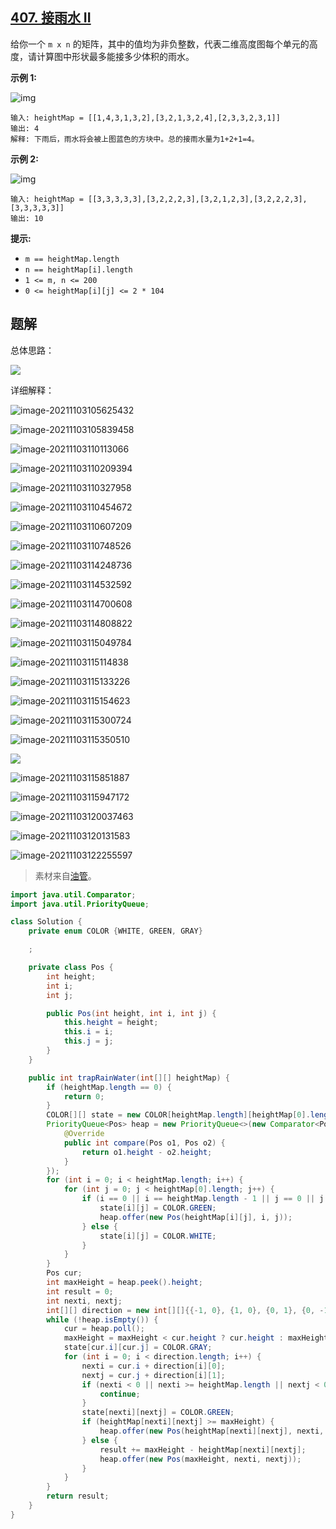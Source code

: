 ## [407. 接雨水 II](https://leetcode-cn.com/problems/trapping-rain-water-ii/)

给你一个 `m x n` 的矩阵，其中的值均为非负整数，代表二维高度图每个单元的高度，请计算图中形状最多能接多少体积的雨水。

**示例 1:**

![img](https://gitee.com/hqinglau/img/raw/master/img/20211103103908.jpeg)

```
输入: heightMap = [[1,4,3,1,3,2],[3,2,1,3,2,4],[2,3,3,2,3,1]]
输出: 4
解释: 下雨后，雨水将会被上图蓝色的方块中。总的接雨水量为1+2+1=4。
```

**示例 2:**

![img](https://gitee.com/hqinglau/img/raw/master/img/20211103103908.jpeg)

```
输入: heightMap = [[3,3,3,3,3],[3,2,2,2,3],[3,2,1,2,3],[3,2,2,2,3],[3,3,3,3,3]]
输出: 10
```

 

**提示:**

- `m == heightMap.length`
- `n == heightMap[i].length`
- `1 <= m, n <= 200`
- `0 <= heightMap[i][j] <= 2 * 104`

##  题解

总体思路：

![](https://gitee.com/hqinglau/img/raw/master/img/20211103122307.png)

详细解释：

![image-20211103105625432](https://gitee.com/hqinglau/img/raw/master/img/20211103105625.png)

![image-20211103105839458](https://gitee.com/hqinglau/img/raw/master/img/20211103105839.png)

![image-20211103110113066](https://gitee.com/hqinglau/img/raw/master/img/20211103110113.png)

![image-20211103110209394](https://gitee.com/hqinglau/img/raw/master/img/20211103110209.png)

![image-20211103110327958](https://gitee.com/hqinglau/img/raw/master/img/20211103110328.png)

![image-20211103110454672](https://gitee.com/hqinglau/img/raw/master/img/20211103110454.png)



![image-20211103110607209](https://gitee.com/hqinglau/img/raw/master/img/20211103110607.png)

![image-20211103110748526](https://gitee.com/hqinglau/img/raw/master/img/20211103110748.png)

![image-20211103114248736](https://gitee.com/hqinglau/img/raw/master/img/20211103114248.png)

![image-20211103114532592](https://gitee.com/hqinglau/img/raw/master/img/20211103114532.png)

![image-20211103114700608](https://gitee.com/hqinglau/img/raw/master/img/20211103114700.png)

![image-20211103114808822](https://gitee.com/hqinglau/img/raw/master/img/20211103114808.png)

![image-20211103115049784](https://gitee.com/hqinglau/img/raw/master/img/20211103115049.png)

![image-20211103115114838](https://gitee.com/hqinglau/img/raw/master/img/20211103115114.png)

![image-20211103115133226](https://gitee.com/hqinglau/img/raw/master/img/20211103115133.png)

![image-20211103115154623](https://gitee.com/hqinglau/img/raw/master/img/20211103115154.png)

![image-20211103115300724](https://gitee.com/hqinglau/img/raw/master/img/20211103115300.png)

![image-20211103115350510](https://gitee.com/hqinglau/img/raw/master/img/20211103115350.png)

![](https://gitee.com/hqinglau/img/raw/master/img/20211103115801.png)

![image-20211103115851887](https://gitee.com/hqinglau/img/raw/master/img/20211103115851.png)

![image-20211103115947172](https://gitee.com/hqinglau/img/raw/master/img/20211103115947.png)

![image-20211103120037463](https://gitee.com/hqinglau/img/raw/master/img/20211103120037.png)

![image-20211103120131583](https://gitee.com/hqinglau/img/raw/master/img/20211103120131.png)

![image-20211103122255597](https://gitee.com/hqinglau/img/raw/master/img/20211103122255.png)

> 素材来自[油管](https://www.youtube.com/watch?v=cJayBq38VYw&ab_channel=SamShen)。



```java
import java.util.Comparator;
import java.util.PriorityQueue;

class Solution {
    private enum COLOR {WHITE, GREEN, GRAY}

    ;

    private class Pos {
        int height;
        int i;
        int j;

        public Pos(int height, int i, int j) {
            this.height = height;
            this.i = i;
            this.j = j;
        }
    }

    public int trapRainWater(int[][] heightMap) {
        if (heightMap.length == 0) {
            return 0;
        }
        COLOR[][] state = new COLOR[heightMap.length][heightMap[0].length];
        PriorityQueue<Pos> heap = new PriorityQueue<>(new Comparator<Pos>() {
            @Override
            public int compare(Pos o1, Pos o2) {
                return o1.height - o2.height;
            }
        });
        for (int i = 0; i < heightMap.length; i++) {
            for (int j = 0; j < heightMap[0].length; j++) {
                if (i == 0 || i == heightMap.length - 1 || j == 0 || j == heightMap[0].length - 1) {
                    state[i][j] = COLOR.GREEN;
                    heap.offer(new Pos(heightMap[i][j], i, j));
                } else {
                    state[i][j] = COLOR.WHITE;
                }
            }
        }
        Pos cur;
        int maxHeight = heap.peek().height;
        int result = 0;
        int nexti, nextj;
        int[][] direction = new int[][]{{-1, 0}, {1, 0}, {0, 1}, {0, -1}};
        while (!heap.isEmpty()) {
            cur = heap.poll();
            maxHeight = maxHeight < cur.height ? cur.height : maxHeight;
            state[cur.i][cur.j] = COLOR.GRAY;
            for (int i = 0; i < direction.length; i++) {
                nexti = cur.i + direction[i][0];
                nextj = cur.j + direction[i][1];
                if (nexti < 0 || nexti >= heightMap.length || nextj < 0 || nextj >= heightMap[0].length || state[nexti][nextj] != COLOR.WHITE) {
                    continue;
                }
                state[nexti][nextj] = COLOR.GREEN;
                if (heightMap[nexti][nextj] >= maxHeight) {
                    heap.offer(new Pos(heightMap[nexti][nextj], nexti, nextj));
                } else {
                    result += maxHeight - heightMap[nexti][nextj];
                    heap.offer(new Pos(maxHeight, nexti, nextj));
                }
            }
        }
        return result;
    }
}
```